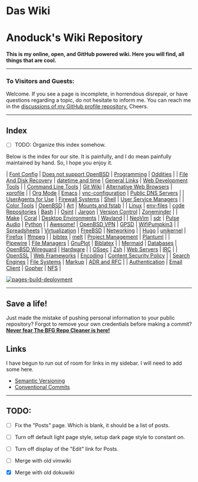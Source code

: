 # Das Wiki

# Anoduck's Wiki Repository

__This is my online, open, and GitHub powered wiki. Here you will find, all things that are cool.__

-----

### To Visitors and Guests:

Welcome. If you see a page is incomplete, in horrendous disrepair, or have questions regarding a topic, do not hesitate to inform me. You
can reach me in the [discussions of my GitHub profile repository.](https://github.com/anoduck) Cheers.

-----

## Index

- [ ] TODO: Organize this index somehow.

Below is the index for our site. It is painfully, and I do mean painfully maintained by hand. So, I hope you enjoy it.

| [Font Config](font_config)                   | [Does not support OpenBSD](unsupported_for_OpenBSD) | [Programming](programming)               | [Oddities](oddities)                      |
| [File And Disk Recovery](file_disk-recovery) | [datetime and time](datetime_timetime)              | [General Links](links)                   | [Web Development Tools](web_dev_tools)    |
| [Command Line Tools](command_line_tools)     | [Git Wiki](git-wiki-skeleton)                       | [Alternative Web Browsers](web_browsers) | [xprofile](xprofile)                      |
| [Org Mode](orgmode)                          | [Emacs](emacs)                                      | [vnc-configuration](vnc)                 | [Public DNS Servers](dns)                 |
| [UserAgents for Use](useragent)              | [Firewall Systems](firewall)                        | [Shell](shell)                           | [User Service Managers](service_managers) |
| [Color Tools](color_tools)                   | [OpenBSD](openbsd)                                  | [Art](art)                               | [Mounts and fstab](mount_fstab)           |
| [Linux](linux)                               | [env-files](env-files)                              | [code Repositories](repos)               | [Bash](bash)                              |
| [Osint](osint)                               | [Jargon](jargon)                                    | [Version Control](versioning)            | [Zoneminder](zoneminder)                  |
| [Make](make)                                 | [Coral](google-coral)                               | [Desktop Environments](Desktops)         | [Wayland](wayland)                        |
| [NeoVim](nvim)                               | [sdr](sdr)                                          | [Pulse Audio](pulse)                     | [Python](python)                          |
| [Awesome!](awesome)                          | [OpenBSD VPN](open-openvpn)                         | [GPSD](gpsd)                             | [WifiPumpkin3](wp3)                       |
| [Spreadsheets](spreadsheet)                  | [Virtualization](virtualization)                    | [FreeBSD](freebsd)                       | [Networking](networking)                  |
| [Hugo](hugo)                                 | [unikernel](unikernel)                              | [Firefox](firefox)                       | [ffmpeg](ffmpeg)                          |
| [bibtex](biblatex)                           | [melt](melt)                                        | [Project Management](projman)            | [Plantuml](plantuml)                      |
| [Pipewire](pipewire)                         | [File Managers](file_managers)                      | [GnuPlot](gnuplot)                       | [Biblatex](biblatex)                      |
| [Mermaid](mermaid)                           | [Databases](databases)                              | [OpenBSD Wireguard](openbsd-wireguard)   | [Hardware](hardware)                      |
| [OSsec](ossec)                               | [Zsh](zsh)                                          | [Web Servers](web_servers)               | [IRC](irc)                                |
| [OpenSSL](openssl)                           | [Web Frameworks](webframeworks)                     | [Encoding](encoding)                     | [Content Security Policy](CSP)            |
| [Search Engines](search_engines)             | [File Systems](filesystem)                          | [Markup](markup)                         | [ADR and RFC](adr_rfc)                    |
| [Authentication](authentication)             | [Email Client](email_clients)                       | [Gopher](gopher)                         | [NFS](nfs-server)                         |

[![pages-build-deployment]()](https://github.com/anoduck/wiki/actions/workflows/pages/pages-build-deployment)

-----

## Save a life!

Just made the mistake of pushing personal information to your public repository? Forgot to remove your own
credentials before making a commit? [**Never fear The BFG Repo Cleaner is
here!**](https://rtyley.github.io/bfg-repo-cleaner)

## Links

I have begun to run out of room for links in my sidebar. I will need to add some here.

- [Semantic Versioning](https://semver.org)
- [Conventional Commits](https://www.conventionalcommits.org/)

-----

## TODO:

- [ ] Fix the "Posts" page. Which is blank, it should be a list of posts.
- [ ] Turn off default light page style, setup dark page style to constant on.
- [ ] Turn off display of the "Edit" link for Posts.
- [ ] Merge with old vimwiki
- [x] Merge with old dokuwiki

